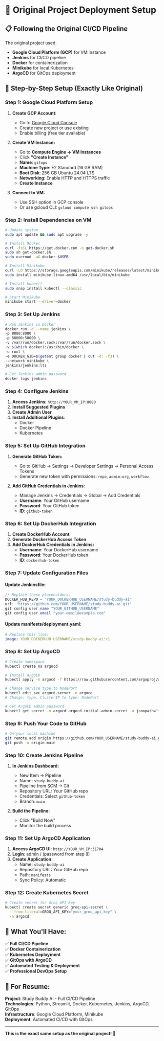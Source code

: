 # 🚀 Original Project Deployment Setup

## 📋 **Following the Original CI/CD Pipeline**

The original project used:
- **Google Cloud Platform (GCP)** for VM instance
- **Jenkins** for CI/CD pipeline
- **Docker** for containerization
- **Minikube** for local Kubernetes
- **ArgoCD** for GitOps deployment

## 🎯 **Step-by-Step Setup (Exactly Like Original)**

### **Step 1: Google Cloud Platform Setup**

1. **Create GCP Account:**
   - Go to [Google Cloud Console](https://console.cloud.google.com/)
   - Create new project or use existing
   - Enable billing (free tier available)

2. **Create VM Instance:**
   - Go to **Compute Engine → VM Instances**
   - Click **"Create Instance"**
   - **Name**: `gitops`
   - **Machine Type**: E2 Standard (16 GB RAM)
   - **Boot Disk**: 256 GB Ubuntu 24.04 LTS
   - **Networking**: Enable HTTP and HTTPS traffic
   - **Create Instance**

3. **Connect to VM:**
   - Use SSH option in GCP console
   - Or use gcloud CLI: `gcloud compute ssh gitops`

### **Step 2: Install Dependencies on VM**

```bash
# Update system
sudo apt update && sudo apt upgrade -y

# Install Docker
curl -fsSL https://get.docker.com -o get-docker.sh
sudo sh get-docker.sh
sudo usermod -aG docker $USER

# Install Minikube
curl -LO https://storage.googleapis.com/minikube/releases/latest/minikube-linux-amd64
sudo install minikube-linux-amd64 /usr/local/bin/minikube

# Install kubectl
sudo snap install kubectl --classic

# Start Minikube
minikube start --driver=docker
```

### **Step 3: Set Up Jenkins**

```bash
# Run Jenkins in Docker
docker run -d --name jenkins \
-p 8080:8080 \
-p 50000:50000 \
-v /var/run/docker.sock:/var/run/docker.sock \
-v $(which docker):/usr/bin/docker \
-u root \
-e DOCKER_GID=$(getent group docker | cut -d: -f3) \
--network minikube \
jenkins/jenkins:lts

# Get Jenkins admin password
docker logs jenkins
```

### **Step 4: Configure Jenkins**

1. **Access Jenkins**: `http://YOUR_VM_IP:8080`
2. **Install Suggested Plugins**
3. **Create Admin User**
4. **Install Additional Plugins**:
   - Docker
   - Docker Pipeline
   - Kubernetes

### **Step 5: Set Up GitHub Integration**

1. **Generate GitHub Token:**
   - Go to GitHub → Settings → Developer Settings → Personal Access Tokens
   - Generate new token with permissions: `repo`, `admin:org`, `workflow`

2. **Add GitHub Credentials in Jenkins:**
   - Manage Jenkins → Credentials → Global → Add Credentials
   - **Username**: Your GitHub username
   - **Password**: Your GitHub token
   - **ID**: `github-token`

### **Step 6: Set Up DockerHub Integration**

1. **Create DockerHub Account**
2. **Generate DockerHub Access Token**
3. **Add DockerHub Credentials in Jenkins:**
   - **Username**: Your DockerHub username
   - **Password**: Your DockerHub token
   - **ID**: `dockerhub-token`

### **Step 7: Update Configuration Files**

#### **Update Jenkinsfile:**
```groovy
// Replace these placeholders:
DOCKER_HUB_REPO = "YOUR_DOCKERHUB_USERNAME/study-buddy-ai"
url: 'https://github.com/YOUR_USERNAME/study-buddy-ai.git'
git config user.name "YOUR_GITHUB_USERNAME"
git config user.email "your-email@example.com"
```

#### **Update manifests/deployment.yaml:**
```yaml
# Replace this line:
image: YOUR_DOCKERHUB_USERNAME/study-buddy-ai:v1
```

### **Step 8: Set Up ArgoCD**

```bash
# Create namespace
kubectl create ns argocd

# Install ArgoCD
kubectl apply -n argocd -f https://raw.githubusercontent.com/argoproj/argo-cd/stable/manifests/install.yaml

# Change service type to NodePort
kubectl edit svc argocd-server -n argocd
# Change: type: ClusterIP to type: NodePort

# Get ArgoCD admin password
kubectl get secret -n argocd argocd-initial-admin-secret -o jsonpath="{.data.password}" | base64 -d
```

### **Step 9: Push Your Code to GitHub**

```bash
# On your local machine
git remote add origin https://github.com/YOUR_USERNAME/study-buddy-ai.git
git push -u origin main
```

### **Step 10: Create Jenkins Pipeline**

1. **In Jenkins Dashboard:**
   - New Item → Pipeline
   - Name: `study-buddy-ai`
   - Pipeline from SCM → Git
   - Repository URL: Your GitHub repo
   - Credentials: Select `github-token`
   - Branch: `main`

2. **Build the Pipeline:**
   - Click "Build Now"
   - Monitor the build process

### **Step 11: Set Up ArgoCD Application**

1. **Access ArgoCD UI**: `http://YOUR_VM_IP:31704`
2. **Login**: admin / (password from step 8)
3. **Create Application:**
   - Name: `study-buddy-ai`
   - Repository URL: Your GitHub repo
   - Path: `manifests`
   - Sync Policy: Automatic

### **Step 12: Create Kubernetes Secret**

```bash
# Create secret for Groq API key
kubectl create secret generic groq-api-secret \
  --from-literal=GROQ_API_KEY="your_groq_api_key" \
  -n argocd
```

## 🎯 **What You'll Have:**

✅ **Full CI/CD Pipeline**  
✅ **Docker Containerization**  
✅ **Kubernetes Deployment**  
✅ **GitOps with ArgoCD**  
✅ **Automated Testing & Deployment**  
✅ **Professional DevOps Setup**  

## 📝 **For Resume:**

**Project**: Study Buddy AI - Full CI/CD Pipeline  
**Technologies**: Python, Streamlit, Docker, Kubernetes, Jenkins, ArgoCD, GitOps  
**Infrastructure**: Google Cloud Platform, Minikube  
**Deployment**: Automated CI/CD with GitOps  

---

**This is the exact same setup as the original project! 🚀** 